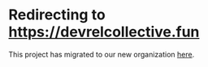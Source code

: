 # Redirecting to https://devrelcollective.fun

This project has migrated to our new organization [here](https://https://github.com/devrelcollective/devrelcollective.github.io).
